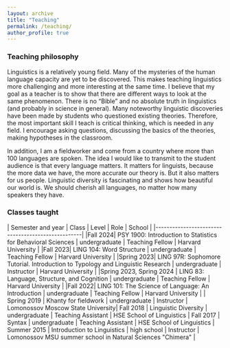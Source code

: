 ```yaml
---
layout: archive
title: "Teaching"
permalink: /teaching/
author_profile: true
---
```


### Teaching philosophy

Linguistics is a relatively young field. Many of the mysteries of the human language capacity are yet to be discovered. This makes teaching linguistics more challenging and more interesting at the same time. I believe that my goal as a teacher is to show that there are different ways to look at the same phenomenon. There is no “Bible” and no absolute truth in linguistics (and probably in science in general). Many noteworthy linguistic discoveries have been made by students who questioned existing theories. Therefore, the most important skill I teach is critical thinking, which is needed in any field. I encourage asking questions, discussing the basics of the theories, making hypotheses in the classroom. 

In addition, I am a fieldworker and come from a country where more than 100 languages are spoken. The idea I would like to transmit to the student audience is that every language matters. It matters for linguists, because the more data we have, the more accurate our theory is. But it also matters for us people. Linguistic diversity is fascinating and shows how beautiful our world is. We should cherish all languages, no matter how many speakers they have.

### Classes taught

| Semester and year | Class | Level | Role | School |
|---------------------------------------------------|
|Fall 2024| PSY 1900: Introduction to Statistics for Behavioral Sciences | undergraduate | Teaching Fellow | Harvard University |
|Fall 2023| LING 104: Word Structure | undergraduate | Teaching Fellow | Harvard University |
|Spring 2023| LING 97R: Sophomore Tutorial. Introduction to Typology and Linguistic Research | undergraduate | Instructor | Harvard University |
|Spring 2023, Spring 2024 | LING 83: Language, Structure, and Cognition | undergraduate | Teaching Fellow | Harvard University |
|Fall 2022| LING 101: The Science of Language: An Introduction | undergraduate | Teaching Fellow | Harvard University |
| Spring 2019 | Khanty for fieldwork | undergraduate | Instructor | Lomonossov Moscow State University| 
Fall 2018 | Linguistic Diversity | undergraduate | Teaching Assistant | HSE School of Linguistics |
Fall 2017 | Syntax | undergraduate | Teaching Assistant | HSE School of Linguistics | 
Summer 2015 | Introduction to Linguistics | high school | Instructor | Lomonossov MSU summer school in Natural Sciences "Chimera" |
